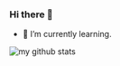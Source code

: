 ### Hi there 👋

- 🌱 I’m currently learning.

![my github stats](https://github-readme-stats.vercel.app/api?username=ok1-ok1&show_icons=true)
